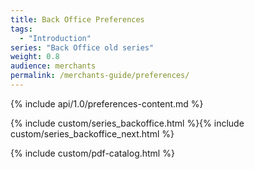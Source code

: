 ```yaml
---
title: Back Office Preferences
tags:
  - "Introduction"
series: "Back Office old series"
weight: 0.8
audience: merchants
permalink: /merchants-guide/preferences/
---
```


{% include api/1.0/preferences-content.md %}

{% include custom/series_backoffice.html %}{% include custom/series_backoffice_next.html %}

{% include custom/pdf-catalog.html %}
